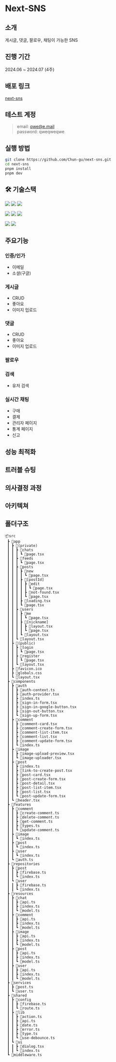# Next-SNS

## 소개

게시글, 댓글, 팔로우, 채팅이 가능한 SNS

## 진행 기간

2024.06 ~ 2024.07 (4주)

## 배포 링크

[next-sns](https://next-sns-eight.vercel.app/)

## 테스트 계정

> email: qwe@e.mail  
> password: qweqweqwe

## 실행 방법

```sh
git clone https://github.com/Chun-gu/next-sns.git
cd next-sns
pnpm install
pnpm dev
```

## 🛠 기술스택

<img src="https://img.shields.io/badge/TypeScript-3178C6?style=for-the-badge&logo=TypeScript&logoColor=white"> <img src="https://img.shields.io/badge/Next.js-000000?style=for-the-badge&logo=Next.js&logoColor=white"> <img src="https://img.shields.io/badge/Tailwindcss-06B6D4?style=for-the-badge&logo=tailwindcss&logoColor=white">

<img src="https://img.shields.io/badge/Zustand-000000?style=for-the-badge&logo=Zustand&logoColor=white"> <img src="https://img.shields.io/badge/Tanstack Query-FF4154?style=for-the-badge&logo=reactquery&logoColor=white"> <img src="https://img.shields.io/badge/React Hook Form-EC5990?style=for-the-badge&logo=reacthookform&logoColor=white">

<img src="https://img.shields.io/badge/Firebase-FFCA28?style=for-the-badge&logo=firebase&logoColor=white"> <img src="https://img.shields.io/badge/Vercel-000000?style=for-the-badge&logo=netlify&logoColor=white">

## 주요기능

### 인증/인가

- 이메일
- 소셜(구글)

### 게시글

- CRUD
- 좋아요
- 이미지 업로드

### 댓글

- CRUD
- 좋아요
- 이미지 업로드

### 팔로우

### 검색

- 유저 검색

### 실시간 채팅

- 구매
- 결제
- 관리자 페이지
- 통계 페이지
- 신고

## 성능 최적화

## 트러블 슈팅

## 의사결정 과정

###

## 아키텍쳐

## 폴더구조

```
📦src
 ┣ 📂app
 ┃ ┣ 📂(private)
 ┃ ┃ ┣ 📂chats
 ┃ ┃ ┃ ┗ 📜page.tsx
 ┃ ┃ ┣ 📂feeds
 ┃ ┃ ┃ ┗ 📜page.tsx
 ┃ ┃ ┣ 📂posts
 ┃ ┃ ┃ ┣ 📂new
 ┃ ┃ ┃ ┃ ┗ 📜page.tsx
 ┃ ┃ ┃ ┣ 📂[postId]
 ┃ ┃ ┃ ┃ ┣ 📂edit
 ┃ ┃ ┃ ┃ ┃ ┗ 📜page.tsx
 ┃ ┃ ┃ ┃ ┣ 📜not-found.tsx
 ┃ ┃ ┃ ┃ ┗ 📜page.tsx
 ┃ ┃ ┃ ┣ 📜loading.tsx
 ┃ ┃ ┃ ┗ 📜page.tsx
 ┃ ┃ ┣ 📂users
 ┃ ┃ ┃ ┣ 📂me
 ┃ ┃ ┃ ┃ ┗ 📜page.tsx
 ┃ ┃ ┃ ┣ 📂[nickname]
 ┃ ┃ ┃ ┃ ┣ 📜layout.tsx
 ┃ ┃ ┃ ┃ ┗ 📜page.tsx
 ┃ ┃ ┃ ┗ 📜layout.tsx
 ┃ ┃ ┗ 📜layout.tsx
 ┃ ┣ 📂(public)
 ┃ ┃ ┣ 📂login
 ┃ ┃ ┃ ┗ 📜page.tsx
 ┃ ┃ ┣ 📂register
 ┃ ┃ ┃ ┗ 📜page.tsx
 ┃ ┃ ┗ 📜layout.tsx
 ┃ ┣ 📜favicon.ico
 ┃ ┣ 📜globals.css
 ┃ ┗ 📜layout.tsx
 ┣ 📂components
 ┃ ┣ 📂auth
 ┃ ┃ ┣ 📜auth-context.ts
 ┃ ┃ ┣ 📜auth-provider.tsx
 ┃ ┃ ┣ 📜index.ts
 ┃ ┃ ┣ 📜sign-in-form.tsx
 ┃ ┃ ┣ 📜sign-in-google-button.tsx
 ┃ ┃ ┣ 📜sign-out-button.tsx
 ┃ ┃ ┗ 📜sign-up-form.tsx
 ┃ ┣ 📂comment
 ┃ ┃ ┣ 📜comment-card.tsx
 ┃ ┃ ┣ 📜comment-create-form.tsx
 ┃ ┃ ┣ 📜comment-list-item.tsx
 ┃ ┃ ┣ 📜comment-list.tsx
 ┃ ┃ ┣ 📜comment-update-form.tsx
 ┃ ┃ ┗ 📜index.ts
 ┃ ┣ 📂image
 ┃ ┃ ┣ 📜image-upload-preview.tsx
 ┃ ┃ ┗ 📜image-uploader.tsx
 ┃ ┣ 📂post
 ┃ ┃ ┣ 📜index.ts
 ┃ ┃ ┣ 📜link-to-create-post.tsx
 ┃ ┃ ┣ 📜post-card.tsx
 ┃ ┃ ┣ 📜post-create-form.tsx
 ┃ ┃ ┣ 📜post-detail.tsx
 ┃ ┃ ┣ 📜post-list-item.tsx
 ┃ ┃ ┣ 📜post-list.tsx
 ┃ ┃ ┗ 📜post-update-form.tsx
 ┃ ┗ 📜header.tsx
 ┣ 📂features
 ┃ ┣ 📂comment
 ┃ ┃ ┣ 📜create-comment.ts
 ┃ ┃ ┣ 📜delete-comment.ts
 ┃ ┃ ┣ 📜get-comment.ts
 ┃ ┃ ┣ 📜types.ts
 ┃ ┃ ┗ 📜update-comment.ts
 ┃ ┣ 📂image
 ┃ ┃ ┗ 📜index.ts
 ┃ ┣ 📂post
 ┃ ┃ ┗ 📜index.ts
 ┃ ┣ 📂user
 ┃ ┃ ┗ 📜index.ts
 ┃ ┗ 📜auth.ts
 ┣ 📂repositories
 ┃ ┣ 📂post
 ┃ ┃ ┣ 📜firebase.ts
 ┃ ┃ ┗ 📜index.ts
 ┃ ┗ 📂user
 ┃ ┃ ┣ 📜firebase.ts
 ┃ ┃ ┗ 📜index.ts
 ┣ 📂resources
 ┃ ┣ 📂chat
 ┃ ┃ ┣ 📜api.ts
 ┃ ┃ ┣ 📜index.ts
 ┃ ┃ ┗ 📜model.ts
 ┃ ┣ 📂comment
 ┃ ┃ ┣ 📜api.ts
 ┃ ┃ ┣ 📜index.ts
 ┃ ┃ ┗ 📜model.ts
 ┃ ┣ 📂image
 ┃ ┃ ┣ 📜api.ts
 ┃ ┃ ┣ 📜index.ts
 ┃ ┃ ┗ 📜model.ts
 ┃ ┣ 📂post
 ┃ ┃ ┣ 📜api.ts
 ┃ ┃ ┣ 📜index.ts
 ┃ ┃ ┗ 📜model.ts
 ┃ ┣ 📂user
 ┃ ┃ ┣ 📜api.ts
 ┃ ┃ ┣ 📜index.ts
 ┃ ┃ ┗ 📜model.ts
 ┣ 📂services
 ┃ ┣ 📜post.ts
 ┃ ┗ 📜user.ts
 ┣ 📂shared
 ┃ ┣ 📂config
 ┃ ┃ ┣ 📜firebase.ts
 ┃ ┃ ┗ 📜route.ts
 ┃ ┣ 📂lib
 ┃ ┃ ┣ 📜action.ts
 ┃ ┃ ┣ 📜api.ts
 ┃ ┃ ┣ 📜date.ts
 ┃ ┃ ┣ 📜error.ts
 ┃ ┃ ┣ 📜type.ts
 ┃ ┃ ┗ 📜use-debounce.ts
 ┃ ┗ 📂ui
 ┃ ┃ ┣ 📜dialog.tsx
 ┃ ┃ ┗ 📜index.ts
 ┗ 📜middleware.ts
```
